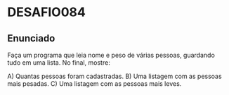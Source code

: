 # DESAFIO084

## Enunciado

Faça um programa que leia nome e peso de várias pessoas, guardando tudo em uma lista. No final, mostre:

A) Quantas pessoas foram cadastradas.
B) Uma listagem com as pessoas mais pesadas.
C) Uma listagem com as pessoas mais leves.